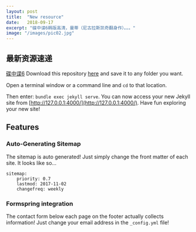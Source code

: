 ```yaml
---
layout: post
title:  "New resource"
date:   2018-09-17
excerpt: "碟中谍6韩版高清，曼蒂（尼古拉斯凯奇翻身作）。。。"
image: "/images/pic02.jpg"
---
```


## 最新资源速递
[碟中谍6](https://pan.baidu.com/s/)
Download this repository [here](https://github.com/iwiedenm/jekyll-theme-massively) and save it to any folder you want.

Open a terminal window or a command line and ```cd``` to that location.

Then enter: ```bundle exec jekyll serve```. You can now access your new Jekyll site from [http://127.0.0.1:4000/](http://127.0.0.1:4000/). Have fun exploring your new site!

## Features
### Auto-Generating Sitemap
The sitemap is auto generated! Just simply change the front matter of each site. It looks like so...
```
sitemap:
    priority: 0.7
    lastmod: 2017-11-02
    changefreq: weekly
```
### Formspring integration
The contact form below each page on the footer actually collects information! Just change your email address in the ```_config.yml``` file!

